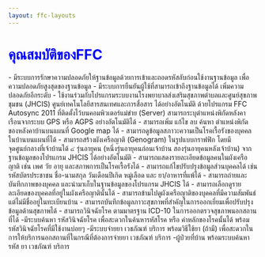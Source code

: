 ```yaml
---
layout: ffc-layouts
---
```

<h1 span style="color:blue">คุณสมบัติของFFC</h1>
<p>- มีระบบการรักษาความปลอดภัยให้ฐานข้อมูลด้วยการเข้าและถอดรหัสลับก่อนใช้งานฐานข้อมูล เพื่อความปลอดภัยสูงสุดของฐานข้อมูล
- มีระบบการยืนยันผู้ใช้ที่สามารถเข้าถึงฐานข้อมูลได้ เพิ่มความปลอดภัยอีกระดับ
- ใช้งานร่วมกับโปรแกรมระบบงานโรงพยาบาลส่งเสริมสุขภาพตำบลและศูนย์สุขภาพชุมชน (JHCIS) ศูนย์เทคโนโลยีสารสนเทศและการสื่อสาร  ได้อย่างอัตโนมัติ ด้วยโปรแกรม FFC Autosync 2011 ที่ติดตั้งไว้บนคอมพิวเตอร์แม่ข่าย (Server)
สามารถระบุตำแหน่งพิกัดหลังคาเรือนจากระบบ GPS หรือ AGPS อย่างอัตโนมัติได้
- สามารถเพิ่ม แก้ไข ลบ ค้นหา ตำแหน่งพิกัดของหลังคาบ้านบนแผนที่ Google map ได้
- สามารถดูข้อมูลสภาวะความเป็นโรคเรื้อรังของบุคคลในบ้านบนแผนที่ได้
- สามารถสร้างผังเครือญาติ (Genogram) ในรูปแบบกราฟฟิก โดยมีจุดศูนย์กลางที่เจ้าบ้านได้ ๔ รุ่นอายุคน (หนึ่งรุ่นอายุคนก่อนเจ้าบ้าน สองรุ่นอายุคนหลังเจ้าบ้าน) จากฐานข้อมูลของโปรแกรม JHCIS ได้อย่างอัตโนมัติ
- สามารถแสดงรายละเอียดข้อมูลคนในผังเครือญาติ เช่น เพศ วัย อายุ และสภาพการเป็นโรคเรื้อรังได้
- สามารถแก้ไขปรับปรุงข้อมูลส่วนบุคคลได้ เช่น รหัสบัตรประชาชน ชื่อ-นามสกุล วันเดือนปีเกิด หมู่เลือด และ ยา/อาหารที่แพ้ได้
- สามารถถ่ายและบันทึกภาพของบุคคล และนำมาเก็บในฐานข้อมูลของโปรแกรม JHCIS ได้
- สามารถเลือกดูรายละเอียดของบุคคลที่อยู่ในผังเครือญาตินั้นได้
- สามารถข้ามไปดูผังเครือญาติของบุคคลที่มีความสัมพันธ์แต่ไม่มีชื่ออยู่ในทะเบียนบ้าน
- สามารถบันทึกข้อมูลภาวะสุขภาพที่สำคัญในการออกเยี่ยมเพื่อปรับปรุงข้อมูลด้านสุขภาพได้
- สามารถวินิจฉัยโรค ตามมาตรฐาน ICD-10 ในการออกตรวจสุขภาพนอกสถานที่ได้
-มีระบบค้นหา รหัสวินิจฉัยโรค เพื่อสะดวกในค้นหารหัสโรค หรือ คำหลักของโรคนั้นได้ พร้อมรหัสวินิจฉัยโรคที่มีใช้งานบ่อยๆ
-มีระบบจ่ายยา เวชภัณฑ์ บริการ พร้อมวิธีใช้ยา (ถ้ามี) เพื่อสะดวกในการให้บริการนอกสถานที่ในกรณีที่ต้องการจ่ายยา เวชภัณฑ์ บริการ -ผู้ป่วยที่บ้าน พร้อมระบบค้นหา รหัส ยา เวชภัณฑ์ บริการ
